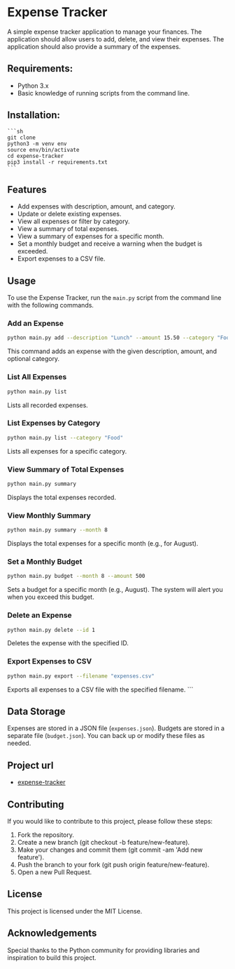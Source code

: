 # Expense Tracker
 A simple expense tracker application to manage your finances. The application should allow users to add, delete, and view their expenses. The application should also provide a summary of the expenses.

## Requirements:
- Python 3.x
- Basic knowledge of running scripts from the command line.

## Installation:
    ```sh   
    git clone
    python3 -m venv env    
    source env/bin/activate
    cd expense-tracker
    pip3 install -r requirements.txt
    ``` 
## Features
- Add expenses with description, amount, and category.
- Update or delete existing expenses.
- View all expenses or filter by category.
- View a summary of total expenses.
- View a summary of expenses for a specific month.
- Set a monthly budget and receive a warning when the budget is exceeded.
- Export expenses to a CSV file.

## Usage

To use the Expense Tracker, run the `main.py` script from the command line with the following commands.

### Add an Expense
```bash
python main.py add --description "Lunch" --amount 15.50 --category "Food"
```
This command adds an expense with the given description, amount, and optional category.

### List All Expenses
```bash
python main.py list
```
Lists all recorded expenses.

### List Expenses by Category
```bash
python main.py list --category "Food"
```
Lists all expenses for a specific category.

### View Summary of Total Expenses
```bash
python main.py summary
```
Displays the total expenses recorded.

### View Monthly Summary
```bash
python main.py summary --month 8
```
Displays the total expenses for a specific month (e.g., for August).

### Set a Monthly Budget
```bash
python main.py budget --month 8 --amount 500
```
Sets a budget for a specific month (e.g., August). The system will alert you when you exceed this budget.

### Delete an Expense
```bash
python main.py delete --id 1
```
Deletes the expense with the specified ID.

### Export Expenses to CSV
```bash
python main.py export --filename "expenses.csv"
```
Exports all expenses to a CSV file with the specified filename.
    ```

## Data Storage

Expenses are stored in a JSON file (`expenses.json`). Budgets are stored in a separate file (`budget.json`). You can back up or modify these files as needed.

## Project url
- [expense-tracker](https://roadmap.sh/projects/expense-tracker)

## Contributing
If you would like to contribute to this project, please follow these steps:

1. Fork the repository.
2. Create a new branch (git checkout -b feature/new-feature).
3. Make your changes and commit them (git commit -am 'Add new feature').
4. Push the branch to your fork (git push origin feature/new-feature).
5. Open a new Pull Request.


## License
This project is licensed under the MIT License. 

## Acknowledgements

Special thanks to the Python community for providing libraries and inspiration to build this project.
